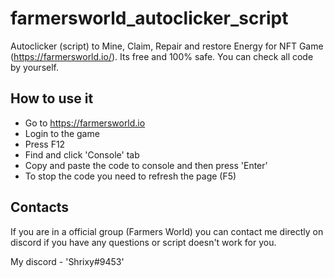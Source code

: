 # farmersworld_autoclicker_script
Autoclicker (script) to Mine, Claim, Repair and restore Energy for NFT Game (https://farmersworld.io/).
Its free and 100% safe. You can check all code by yourself.

## How to use it

- Go to https://farmersworld.io
- Login to the game
- Press F12
- Find and click 'Console' tab
- Copy and paste the code to console and then press 'Enter'
- To stop the code you need to refresh the page (F5)

## Contacts

If you are in a official group (Farmers World) уou can contact me directly on discord if you have any questions or script doesn't work for you.

My discord - 'Shrixy#9453'